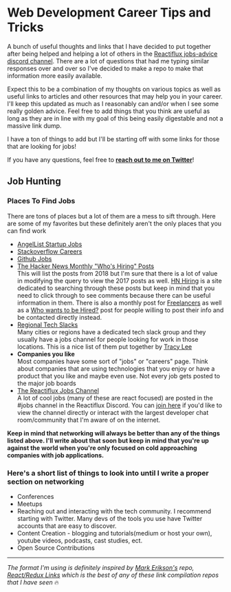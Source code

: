 # Web Development Career Tips and Tricks

A bunch of useful thoughts and links that I have decided to put together after being helped and helping a lot of others in the [Reactiflux jobs-advice discord channel](https://discord.gg/BDXNJqD). There are a lot of questions that had me typing similar responses over and over so I've decided to make a repo to make that information more easily available.

Expect this to be a combination of my thoughts on various topics as well as useful links to articles and other resources that may help you in your career. I'll keep this updated as much as I reasonably can and/or when I see some really golden advice. Feel free to add things that you think are useful as long as they are in line with my goal of this being easily digestable and not a massive link dump.

I have a ton of things to add but I'll be starting off with some links for those that are looking for jobs!

If you have any questions, feel free to **[reach out to me on Twitter](https://twitter.com/Sonicrida)**! 

## Job Hunting

### Places To Find Jobs

There are tons of places but a lot of them are a mess to sift through. Here are some of my favorites but these definitely aren't the only places that you can find work

* [AngelList Startup Jobs](https://angel.co/jobs)
* [Stackoverflow Careers](https://stackoverflow.com/jobs)
* [Github Jobs](https://jobs.github.com/positions)
* [The Hacker News Monthly "Who's Hiring" Posts](https://hn.algolia.com/?sort=byDate&prefix=false&page=0&dateRange=all&type=story&storyText=false&query=Ask%20HN:%20Who%20is%20Hiring%3F%202018)  
  This will list the posts from 2018 but I'm sure that there is a lot of value in modifying the query to view the 2017 posts as well. [HN Hiring](http://hnhiring.me/) is a site dedicated to searching through these posts but keep in mind that you need to click through to see comments because there can be useful information in them. There is also a monthly post for [Freelancers](https://hn.algolia.com/?sort=byDate&prefix=false&page=0&dateRange=all&type=story&storyText=false&query=Ask%20HN:%20freelancer%3F%20seeking) as well as a [Who wants to be Hired?](https://hn.algolia.com/?sort=byDate&prefix=false&page=0&dateRange=all&type=story&storyText=false&query=Ask%20HN:%20Who%20wants%20to%20be%20hired) post for people willing to post their info and be contacted directly instead.
* [Regional Tech Slacks](https://github.com/ladyleet/tech-community-slacks)  
  Many cities or regions have a dedicated tech slack group and they usually have a jobs channel for people looking for work in those locations. This is a nice list of them put together by [Tracy Lee](https://github.com/ladyleet)
* **Companies you like**  
  Most companies have some sort of "jobs" or "careers" page. Think about companies that are using technologies that you enjoy or have a product that you like and maybe even use. Not every job gets posted to the major job boards
* [The Reactiflux Jobs Channel](http://jobs.reactiflux.com/)  
  A lot of cool jobs (many of these are react focused) are posted in the #jobs channel in the Reactiflux Discord. You can [join here](https://www.reactiflux.com/) if you'd like to view the channel directly or interact with the largest developer chat room/community that I'm aware of on the internet.

**Keep in mind that networking will always be better than any of the things listed above. I'll write about that soon but keep in mind that you're up against the world when you're only focused on cold approaching companies with job applications.** 

### Here's a short list of things to look into until I write a proper section on networking
* Conferences
* Meetups
* Reaching out and interacting with the tech community. I recommend starting with Twitter. Many devs of the tools you use have Twitter accounts that are easy to discover.
* Content Creation - blogging and tutorials(medium or host your own), youtube videos, podcasts, cast studies, ect.
* Open Source Contributions

---

*The format I'm using is definitely inspired by [Mark Erikson's](https://twitter.com/acemarke) repo, [React/Redux Links](https://github.com/markerikson/react-redux-links) which is the best of any of these link compilation repos that I have seen* :fire:
